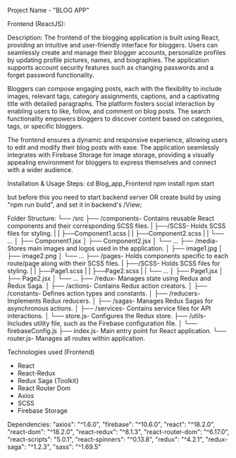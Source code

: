 Project Name - "BLOG APP"

Frontend (ReactJS):

Description:
The frontend of the blogging application is built using React, providing an intuitive and user-friendly interface for bloggers. Users can seamlessly create and manage their blogger accounts, personalize profiles by updating profile pictures, names, and biographies. The application supports account security features such as changing passwords and a forget password functionality.

Bloggers can compose engaging posts, each with the flexibility to include images, relevant tags, category assignments, captions, and a captivating title with detailed paragraphs. The platform fosters social interaction by enabling users to like, follow, and comment on blog posts. The search functionality empowers bloggers to discover content based on categories, tags, or specific bloggers.

The frontend ensures a dynamic and responsive experience, allowing users to edit and modify their blog posts with ease. The application seamlessly integrates with Firebase Storage for image storage, providing a visually appealing environment for bloggers to express themselves and connect with a wider audience.

Installation & Usage Steps:
cd Blog_app_Frontend
npm install
npm start

but before this you need to start backend server OR
create build by using "npm run build", and set it in backend's /View;

Folder Structure:
└── /src
├── /components- Contains reusable React components and their corresponding SCSS files.
| ├──/SCSS- Holds SCSS files for styling.
| | ├──Component1.scss
| | ├──Component2.scss
| | └── ...
│ ├── Component1.jsx
│ ├── Component2.jsx
│ └── ...
├── /media- Stores main images and logos used in the application.
│ ├── image1.jpg
│ ├── image2.png
│ └── ...
├── /pages- Holds components specific to each route/page along with their SCSS files.
| ├──/SCSS- Holds SCSS files for styling.
| | ├──Page1.scss
| | ├──Page2.scss
| | └── ...
│ ├── Page1.jsx
│ ├── Page2.jsx
│ └── ...
├── /redux- Manages state using Redux and Redux Saga.
│ ├── /actions- Contains Redux action creators.
│ ├── /constants- Defines action types and constants.
│ ├── /reducers- Implements Redux reducers.
│ ├── /sagas- Manages Redux Sagas for asynchronous actions.
│ ├── /services- Contains service files for API interactions.
│ └── store.js- Configures the Redux store.
├── /utils- Includes utility file, such as the Firebase configuration file.
│ └── firebaseConfig.js
├── index.js- Main entry point for React application.
└── router.js- Manages all routes within application.

Technologies used (Frontend)

- React
- React-Redux
- Redux Saga {Toolkit}
- React Router Dom
- Axios
- SCSS
- Firebase Storage

Dependencies:
"axios": "^1.6.0",
"firebase": "^10.6.0",
"react": "^18.2.0",
"react-dom": "^18.2.0",
"react-redux": "^8.1.3",
"react-router-dom": "^6.17.0",
"react-scripts": "5.0.1",
"react-spinners": "^0.13.8",
"redux": "^4.2.1",
"redux-saga": "^1.2.3",
"sass": "^1.69.5"
